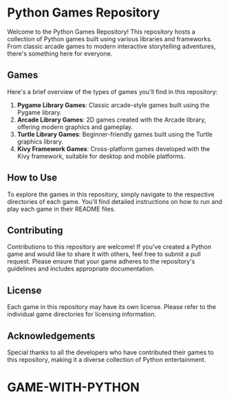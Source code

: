 # Python Games Repository

Welcome to the Python Games Repository! This repository hosts a collection of Python games built using various libraries and frameworks. From classic arcade games to modern interactive storytelling adventures, there's something here for everyone.

## Games

Here's a brief overview of the types of games you'll find in this repository:

1. **Pygame Library Games**: Classic arcade-style games built using the Pygame library.
2. **Arcade Library Games**: 2D games created with the Arcade library, offering modern graphics and gameplay.
3. **Turtle Library Games**: Beginner-friendly games built using the Turtle graphics library.
4. **Kivy Framework Games**: Cross-platform games developed with the Kivy framework, suitable for desktop and mobile platforms.

## How to Use

To explore the games in this repository, simply navigate to the respective directories of each game. You'll find detailed instructions on how to run and play each game in their README files.

## Contributing

Contributions to this repository are welcome! If you've created a Python game and would like to share it with others, feel free to submit a pull request. Please ensure that your game adheres to the repository's guidelines and includes appropriate documentation.

## License

Each game in this repository may have its own license. Please refer to the individual game directories for licensing information.

## Acknowledgements

Special thanks to all the developers who have contributed their games to this repository, making it a diverse collection of Python entertainment.

# GAME-WITH-PYTHON
